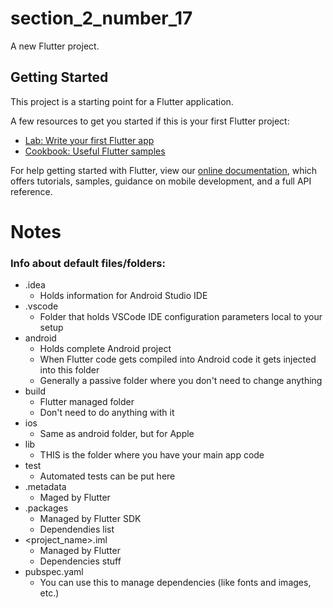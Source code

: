 # section_2_number_17

A new Flutter project.

## Getting Started

This project is a starting point for a Flutter application.

A few resources to get you started if this is your first Flutter project:

- [Lab: Write your first Flutter app](https://flutter.dev/docs/get-started/codelab)
- [Cookbook: Useful Flutter samples](https://flutter.dev/docs/cookbook)

For help getting started with Flutter, view our
[online documentation](https://flutter.dev/docs), which offers tutorials,
samples, guidance on mobile development, and a full API reference.



# Notes

### Info about default files/folders:
- .idea
  - Holds information for Android Studio IDE
- .vscode
  - Folder that holds VSCode IDE configuration parameters local to your setup
- android
  - Holds complete Android project
  - When Flutter code gets compiled into Android code it gets injected into this folder
  - Generally a passive folder where you don't need to change anything
- build
  - Flutter managed folder
  - Don't need to do anything with it
- ios
  - Same as android folder, but for Apple
- lib
  - THIS is the folder where you have your main app code
- test
  - Automated tests can be put here
- .metadata
  - Maged by Flutter
- .packages
  - Managed by Flutter SDK
  - Dependendies list
- <project_name>.iml
  - Managed by Flutter
  - Dependencies stuff
- pubspec.yaml
  - You can use this to manage dependencies (like fonts and images, etc.)
